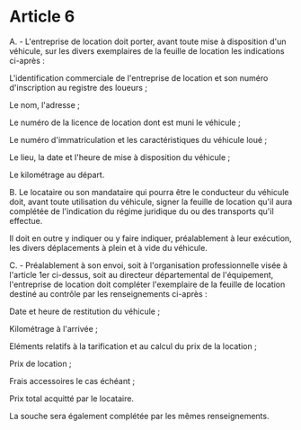 # Article 6

A. - L'entreprise de location doit porter, avant toute mise à disposition d'un véhicule, sur les divers exemplaires de la feuille de location les indications ci-après :

L'identification commerciale de l'entreprise de location et son numéro d'inscription au registre des loueurs ;

Le nom, l'adresse ;

Le numéro de la licence de location dont est muni le véhicule ;

Le numéro d'immatriculation et les caractéristiques du véhicule loué ;

Le lieu, la date et l'heure de mise à disposition du véhicule ;

Le kilométrage au départ.

B. Le locataire ou son mandataire qui pourra être le conducteur du véhicule doit, avant toute utilisation du véhicule, signer la feuille de location qu'il aura complétée de l'indication du régime juridique du ou des transports qu'il effectue.

Il doit en outre y indiquer ou y faire indiquer, préalablement à leur exécution, les divers déplacements à plein et à vide du véhicule.

C. - Préalablement à son envoi, soit à l'organisation professionnelle visée à l'article 1er ci-dessus, soit au directeur départemental de l'équipement, l'entreprise de location doit compléter l'exemplaire de la feuille de location destiné au contrôle par les renseignements ci-après :

Date et heure de restitution du véhicule ;

Kilométrage à l'arrivée ;

Eléments relatifs à la tarification et au calcul du prix de la location ;

Prix de location ;

Frais accessoires le cas échéant ;

Prix total acquitté par le locataire.

La souche sera également complétée par les mêmes renseignements.
